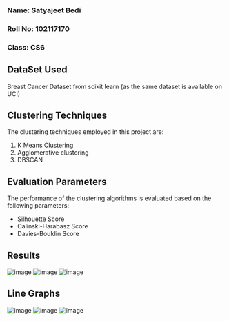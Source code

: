 
### Name: Satyajeet Bedi <br>
### Roll No: 102117170  <br>
### Class: CS6
## DataSet Used
Breast Cancer Dataset from scikit learn (as the same dataset is available on UCI)

## Clustering Techniques

The clustering techniques employed in this project are:

1. K Means Clustering
2. Agglomerative clustering
3. DBSCAN

## Evaluation Parameters

The performance of the clustering algorithms is evaluated based on the following parameters:

- Silhouette Score
- Calinski-Harabasz Score
- Davies-Bouldin Score

## Results
![image](https://github.com/SATYAJEETBEDI/Satyajeet_Clustering/assets/99906282/77041b3e-8b6f-452e-9505-f9a0767723c8)
![image](https://github.com/SATYAJEETBEDI/Satyajeet_Clustering/assets/99906282/cd7a432c-80d2-470f-a7f4-337e0d12a091)
![image](https://github.com/SATYAJEETBEDI/Satyajeet_Clustering/assets/99906282/f2bcfa63-8c2f-4f68-821c-77e511986d8d)


## Line Graphs

![image](https://github.com/SATYAJEETBEDI/Satyajeet_Clustering/assets/99906282/1e60b512-7578-44d1-b2d4-165768dfabdc)
![image](https://github.com/SATYAJEETBEDI/Satyajeet_Clustering/assets/99906282/2e8c404c-1e78-4b2c-96bb-02b3bd161fe6)
![image](https://github.com/SATYAJEETBEDI/Satyajeet_Clustering/assets/99906282/a78bbfca-b4aa-492c-9664-0f6f6507fac7)



